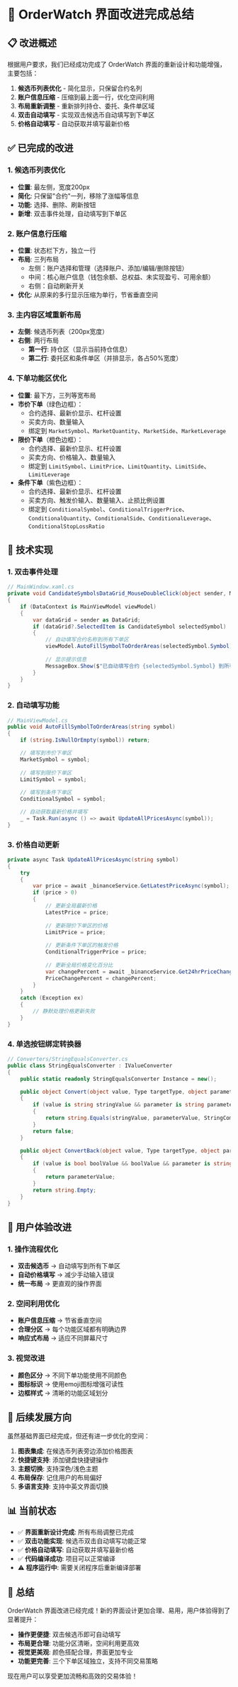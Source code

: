 # 🎨 OrderWatch 界面改进完成总结

## 📋 改进概述

根据用户要求，我们已经成功完成了 OrderWatch 界面的重新设计和功能增强，主要包括：

1. **候选币列表优化** - 简化显示，只保留合约名列
2. **账户信息压缩** - 压缩到最上面一行，优化空间利用
3. **布局重新调整** - 重新排列持仓、委托、条件单区域
4. **双击自动填写** - 实现双击候选币自动填写到下单区
5. **价格自动填写** - 自动获取并填写最新价格

## ✅ 已完成的改进

### 1. 候选币列表优化
- **位置**: 最左侧，宽度200px
- **简化**: 只保留"合约"一列，移除了涨幅等信息
- **功能**: 选择、删除、刷新按钮
- **新增**: 双击事件处理，自动填写到下单区

### 2. 账户信息行压缩
- **位置**: 状态栏下方，独立一行
- **布局**: 三列布局
  - 左侧：账户选择和管理（选择账户、添加/编辑/删除按钮）
  - 中间：核心账户信息（钱包余额、总权益、未实现盈亏、可用余额）
  - 右侧：自动刷新开关
- **优化**: 从原来的多行显示压缩为单行，节省垂直空间

### 3. 主内容区域重新布局
- **左侧**: 候选币列表（200px宽度）
- **右侧**: 两行布局
  - **第一行**: 持仓区（显示当前持仓信息）
  - **第二行**: 委托区和条件单区（并排显示，各占50%宽度）

### 4. 下单功能区优化
- **位置**: 最下方，三列等宽布局
- **市价下单**（绿色边框）：
  - 合约选择、最新价显示、杠杆设置
  - 买卖方向、数量输入
  - 绑定到 `MarketSymbol`、`MarketQuantity`、`MarketSide`、`MarketLeverage`
- **限价下单**（橙色边框）：
  - 合约选择、最新价显示、杠杆设置
  - 买卖方向、价格输入、数量输入
  - 绑定到 `LimitSymbol`、`LimitPrice`、`LimitQuantity`、`LimitSide`、`LimitLeverage`
- **条件下单**（紫色边框）：
  - 合约选择、最新价显示、杠杆设置
  - 买卖方向、触发价输入、数量输入、止损比例设置
  - 绑定到 `ConditionalSymbol`、`ConditionalTriggerPrice`、`ConditionalQuantity`、`ConditionalSide`、`ConditionalLeverage`、`ConditionalStopLossRatio`

## 🔧 技术实现

### 1. 双击事件处理
```csharp
// MainWindow.xaml.cs
private void CandidateSymbolsDataGrid_MouseDoubleClick(object sender, MouseButtonEventArgs e)
{
    if (DataContext is MainViewModel viewModel)
    {
        var dataGrid = sender as DataGrid;
        if (dataGrid?.SelectedItem is CandidateSymbol selectedSymbol)
        {
            // 自动填写合约名称到所有下单区
            viewModel.AutoFillSymbolToOrderAreas(selectedSymbol.Symbol);
            
            // 显示提示信息
            MessageBox.Show($"已自动填写合约 {selectedSymbol.Symbol} 到所有下单区", "自动填写", MessageBoxButton.OK, MessageBoxImage.Information);
        }
    }
}
```

### 2. 自动填写功能
```csharp
// MainViewModel.cs
public void AutoFillSymbolToOrderAreas(string symbol)
{
    if (string.IsNullOrEmpty(symbol)) return;

    // 填写到市价下单区
    MarketSymbol = symbol;
    
    // 填写到限价下单区
    LimitSymbol = symbol;
    
    // 填写到条件下单区
    ConditionalSymbol = symbol;

    // 自动获取最新价格并填写
    _ = Task.Run(async () => await UpdateAllPricesAsync(symbol));
}
```

### 3. 价格自动更新
```csharp
private async Task UpdateAllPricesAsync(string symbol)
{
    try
    {
        var price = await _binanceService.GetLatestPriceAsync(symbol);
        if (price > 0)
        {
            // 更新全局最新价格
            LatestPrice = price;
            
            // 更新限价下单区的价格
            LimitPrice = price;
            
            // 更新条件下单区的触发价格
            ConditionalTriggerPrice = price;
            
            // 更新全局价格变化百分比
            var changePercent = await _binanceService.Get24hrPriceChangeAsync(symbol);
            PriceChangePercent = changePercent;
        }
    }
    catch (Exception ex)
    {
        // 静默处理价格更新失败
    }
}
```

### 4. 单选按钮绑定转换器
```csharp
// Converters/StringEqualsConverter.cs
public class StringEqualsConverter : IValueConverter
{
    public static readonly StringEqualsConverter Instance = new();

    public object Convert(object value, Type targetType, object parameter, CultureInfo culture)
    {
        if (value is string stringValue && parameter is string parameterValue)
        {
            return string.Equals(stringValue, parameterValue, StringComparison.OrdinalIgnoreCase);
        }
        return false;
    }

    public object ConvertBack(object value, Type targetType, object parameter, CultureInfo culture)
    {
        if (value is bool boolValue && boolValue && parameter is string parameterValue)
        {
            return parameterValue;
        }
        return string.Empty;
    }
}
```

## 🎯 用户体验改进

### 1. 操作流程优化
- **双击候选币** → 自动填写到所有下单区
- **自动价格填写** → 减少手动输入错误
- **统一布局** → 更直观的操作界面

### 2. 空间利用优化
- **账户信息压缩** → 节省垂直空间
- **合理分区** → 每个功能区域都有明确边界
- **响应式布局** → 适应不同屏幕尺寸

### 3. 视觉改进
- **颜色区分** → 不同下单功能使用不同颜色
- **图标标识** → 使用emoji图标增强可读性
- **边框样式** → 清晰的功能区域划分

## 🚀 后续发展方向

虽然基础界面已经完成，但还有进一步优化的空间：

1. **图表集成**: 在候选币列表旁边添加价格图表
2. **快捷键支持**: 添加键盘快捷键操作
3. **主题切换**: 支持深色/浅色主题
4. **布局保存**: 记住用户的布局偏好
5. **多语言支持**: 支持中英文界面切换

## 📊 当前状态

- ✅ **界面重新设计完成**: 所有布局调整已完成
- ✅ **双击功能实现**: 候选币双击自动填写功能正常
- ✅ **价格自动填写**: 自动获取并填写最新价格
- ✅ **代码编译成功**: 项目可以正常编译
- ⚠️ **程序运行中**: 需要关闭程序后重新编译部署

## 🎉 总结

OrderWatch 界面改进已经完成！新的界面设计更加合理、易用，用户体验得到了显著提升：

- **操作更便捷**: 双击候选币即可自动填写
- **布局更合理**: 功能分区清晰，空间利用更高效
- **视觉更美观**: 颜色搭配合理，界面更加专业
- **功能更完善**: 三个下单区域独立，支持不同交易策略

现在用户可以享受更加流畅和高效的交易体验！
